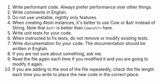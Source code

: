 1. Write performant code. Always prefer performance over other things.
2. Write comments in English.
3. Do not use unstable, nightly only features.
4. When creating Atom instances, it's better to use Cow<str> or &str instead of String. Note that `&str` is better than `Cow<str>` here.
5. Write unit tests for your code.
6. When instructed to fix tests, do not remove or modify existing tests.
7. Write documentation for your code. The documentation should be written in English.
8. If you are not sure about something, ask me.
9. Read the file again each time if you modified it and you are going to modify it again.
10. If you are adding to the end of the file repeatedly, check the file length each time you write to place the new code in the correct place.

